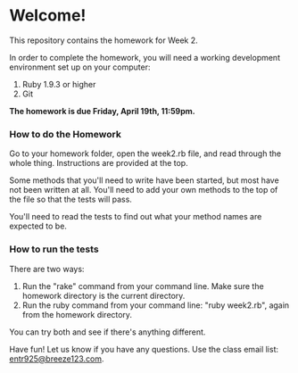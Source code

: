 # Welcome!

This repository contains the homework for Week 2.

In order to complete the homework, you will need a working development environment set up on your computer:

1. Ruby 1.9.3 or higher
2. Git

**The homework is due Friday, April 19th, 11:59pm.**

### How to do the Homework

Go to your homework folder, open the week2.rb file, and read through the whole thing.  Instructions are provided at the top.

Some methods that you'll need to write have been started, but most have not been written at all.  You'll need to add your own methods to the top of the file so that the tests will pass.

You'll need to read the tests to find out what your method names are expected to be.

### How to run the tests

There are two ways:

1. Run the "rake" command from your command line.  Make sure the homework directory is the current directory.
2. Run the ruby command from your command line: "ruby week2.rb", again from the homework directory.

You can try both and see if there's anything different.

Have fun!  Let us know if you have any questions.  Use the class email list: entr925@breeze123.com.

